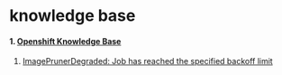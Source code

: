 # knowledge base

#### 1. [Openshift Knowledge Base](01.knowledge.md) 
1. [ImagePrunerDegraded: Job has reached the specified backoff limit](./pruner.md)

